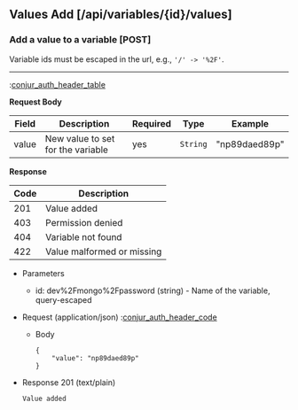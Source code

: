 ## Values Add [/api/variables/{id}/values]

### Add a value to a variable [POST]

Variable ids must be escaped in the url, e.g., `'/' -> '%2F'`.

---

:[conjur_auth_header_table](partials/conjur_auth_header_table.md)

**Request Body**

|Field|Description|Required|Type|Example|
|-----|-----------|----|--------|-------|
|value|New value to set for the variable|yes|`String`|"np89daed89p"|

**Response**

|Code|Description|
|----|-----------|
|201|Value added|
|403|Permission denied|
|404|Variable not found|
|422|Value malformed or missing|

+ Parameters
    + id: dev%2Fmongo%2Fpassword (string) - Name of the variable, query-escaped

+ Request (application/json)
    :[conjur_auth_header_code](partials/conjur_auth_header_code.md)

    + Body

        ```
        {
            "value": "np89daed89p"
        }
        ```

+ Response 201 (text/plain)

    ```
    Value added
    ```
